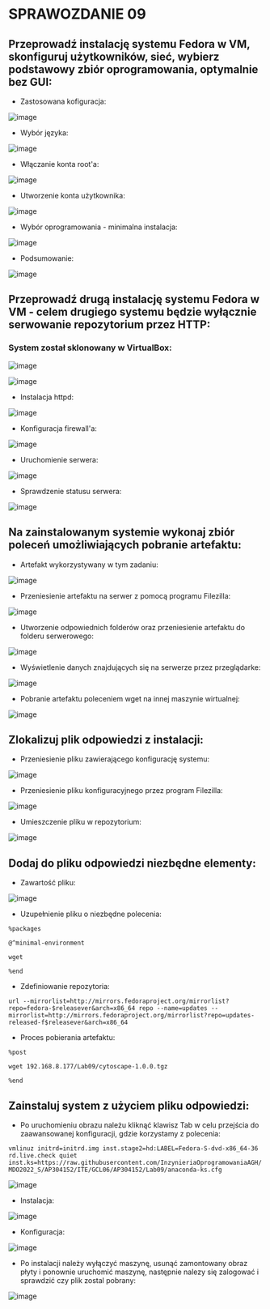 # SPRAWOZDANIE 09

## Przeprowadź instalację systemu Fedora w VM, skonfiguruj użytkowników, sieć, wybierz podstawowy zbiór oprogramowania, optymalnie bez GUI:

- Zastosowana kofiguracja:

![image](https://user-images.githubusercontent.com/72975469/171387284-ea74a4e7-d3ee-464d-8426-6d5c76a4ae6c.png)
- Wybór języka:

![image](https://user-images.githubusercontent.com/72975469/171387373-faf8979d-4e32-4654-8a89-dd1d47deeead.png)
- Włączanie konta root'a:

![image](https://user-images.githubusercontent.com/72975469/171388700-3d1de527-1ab7-43b9-96c4-488bec4edd13.png) 
- Utworzenie konta użytkownika:

![image](https://user-images.githubusercontent.com/72975469/171389837-833e47cc-d5ec-4661-9f54-f89801cd3f55.png)
- Wybór oprogramowania - minimalna instalacja:

![image](https://user-images.githubusercontent.com/72975469/171389695-937d6334-039c-4a46-b19e-4792a8132dce.png)
- Podsumowanie:

![image](https://user-images.githubusercontent.com/72975469/171388788-16f84aff-600f-4ad2-a37d-83dbaa6d8d3f.png)

## Przeprowadź drugą instalację systemu Fedora w VM - celem drugiego systemu będzie wyłącznie serwowanie repozytorium przez HTTP:

### System został sklonowany w VirtualBox:

![image](https://user-images.githubusercontent.com/72975469/172020827-b14fb0ad-bea6-437c-b42c-aec1a2432d09.png)

![image](https://user-images.githubusercontent.com/72975469/171429748-27998c28-6f96-4b1d-9012-266389712d45.png)
- Instalacja httpd:

![image](https://user-images.githubusercontent.com/72975469/171429891-a8d6ae2d-6f2e-480e-a873-b4cf09bd62fe.png)
- Konfiguracja firewall'a:

![image](https://user-images.githubusercontent.com/72975469/171430381-c26f8a06-4810-4b26-8cf8-18eaf71a122c.png)
- Uruchomienie serwera:

![image](https://user-images.githubusercontent.com/72975469/171431117-69db8c31-950e-44c2-a663-2f0a748b8bf7.png)
- Sprawdzenie statusu serwera:

![image](https://user-images.githubusercontent.com/72975469/171634349-f11885f1-096a-494e-8a8b-aef77515c156.png)
## Na zainstalowanym systemie wykonaj zbiór poleceń umożliwiających pobranie artefaktu:
- Artefakt wykorzystywany w tym zadaniu:

![image](https://user-images.githubusercontent.com/72975469/171635069-26081b06-b324-4df8-928d-47f60338c822.png)
- Przeniesienie artefaktu na serwer z pomocą programu Filezilla:

![image](https://user-images.githubusercontent.com/72975469/172015149-cfef57db-d391-4952-b39e-c383909ab991.png)
- Utworzenie odpowiednich folderów oraz przeniesienie artefaktu do folderu serwerowego:

![image](https://user-images.githubusercontent.com/72975469/172015473-74172655-2357-4f02-925b-8b6fcfdf4a4d.png)
- Wyświetlenie danych znajdujących się na serwerze przez przeglądarke:

![image](https://user-images.githubusercontent.com/72975469/172015448-32a1d96f-c434-43d3-8ccc-f4a3dd127bbe.png)
- Pobranie artefaktu poleceniem wget na innej maszynie wirtualnej:

![image](https://user-images.githubusercontent.com/72975469/172016420-246a6156-6c14-4655-a0de-3adb9dc2eb5b.png)

## Zlokalizuj plik odpowiedzi z instalacji:
- Przeniesienie pliku zawierającego konfigurację systemu:

![image](https://user-images.githubusercontent.com/72975469/172017483-aa4d1f0e-cff9-49d5-bbbc-780fc0a127b5.png)
- Przeniesienie pliku konfiguracyjnego przez program Filezilla:

![image](https://user-images.githubusercontent.com/72975469/172017513-f9b62ac6-05ed-4b5f-82fe-3e12b3b6494d.png)
- Umieszczenie pliku w repozytorium:

![image](https://user-images.githubusercontent.com/72975469/172018119-bbaae12f-da49-4c16-a7b0-af01a31c6070.png)

## Dodaj do pliku odpowiedzi niezbędne elementy:
- Zawartość pliku:

![image](https://user-images.githubusercontent.com/72975469/172018625-e05168b7-f055-456c-a87c-8d29b79d1716.png)
- Uzupełnienie pliku o niezbędne polecenia:

`%packages`

`@^minimal-environment`

`wget`

`%end`

- Zdefiniowanie repozytoria:

`url --mirrorlist=http://mirrors.fedoraproject.org/mirrorlist?repo=fedora-$releasever&arch=x86_64 repo --name=updates --mirrorlist=http://mirrors.fedoraproject.org/mirrorlist?repo=updates-released-f$releasever&arch=x86_64`

- Proces pobierania artefaktu:

`%post`

`wget 192.168.8.177/Lab09/cytoscape-1.0.0.tgz`

`%end`

## Zainstaluj system z użyciem pliku odpowiedzi:
- Po uruchomieniu obrazu należu kliknąć klawisz Tab w celu przejścia do zaawansowanej konfiguracji, gdzie korzystamy z polecenia:

`vmlinuz initrd=initrd.img inst.stage2=hd:LABEL=Fedora-S-dvd-x86_64-36 rd.live.check quiet inst.ks=https://raw.githubusercontent.com/InzynieriaOprogramowaniaAGH/MDO2022_S/AP304152/ITE/GCL06/AP304152/Lab09/anaconda-ks.cfg`

![image](https://user-images.githubusercontent.com/72975469/172018959-45624fe3-80bc-46b7-8d7a-dd76ebe51c02.png)
- Instalacja:

![image](https://user-images.githubusercontent.com/72975469/172019468-5fd4ba7a-17cb-41a4-be24-b064e0df0b13.png)
- Konfiguracja:

![image](https://user-images.githubusercontent.com/72975469/172019780-73790f35-b854-4662-a235-1e1a1f81485c.png)
- Po instalacji należy wyłączyć maszynę, usunąć zamontowany obraz płyty i ponownie uruchomić maszynę, następnie nalezy się zalogować i sprawdzić czy plik zostal pobrany:

![image](https://user-images.githubusercontent.com/72975469/172020517-b2bbf304-858c-47c0-a4f9-725594c3aa68.png)

